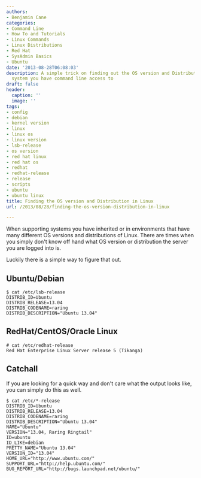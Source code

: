 ```yaml
---
authors:
- Benjamin Cane
categories:
- Command Line
- How To and Tutorials
- Linux Commands
- Linux Distributions
- Red Hat
- SysAdmin Basics
- Ubuntu
date: '2013-08-28T06:08:03'
description: A simple trick on finding out the OS version and Distribution of a Linux
  system you have command line access to
draft: false
header:
  caption: ''
  image: ''
tags:
- config
- debian
- kernel version
- linux
- linux os
- linux version
- lsb-release
- os version
- red hat linux
- red hat os
- redhat
- redhat-release
- release
- scripts
- ubuntu
- ubuntu linux
title: Finding the OS version and Distribution in Linux
url: /2013/08/28/finding-the-os-version-distribution-in-linux

---
```


When supporting systems you have inherited or in environments that have many different OS versions and distributions of Linux. There are times when you simply don't know off hand what OS version or distribution the server you are logged into is.

Luckily there is a simple way to figure that out.

## Ubuntu/Debian

    $ cat /etc/lsb-release 
    DISTRIB_ID=Ubuntu
    DISTRIB_RELEASE=13.04
    DISTRIB_CODENAME=raring
    DISTRIB_DESCRIPTION="Ubuntu 13.04"

## RedHat/CentOS/Oracle Linux

    # cat /etc/redhat-release
    Red Hat Enterprise Linux Server release 5 (Tikanga)

## Catchall

If you are looking for a quick way and don't care what the output looks like, you can simply do this as well.

    $ cat /etc/*-release
    DISTRIB_ID=Ubuntu
    DISTRIB_RELEASE=13.04
    DISTRIB_CODENAME=raring
    DISTRIB_DESCRIPTION="Ubuntu 13.04"
    NAME="Ubuntu"
    VERSION="13.04, Raring Ringtail"
    ID=ubuntu
    ID_LIKE=debian
    PRETTY_NAME="Ubuntu 13.04"
    VERSION_ID="13.04"
    HOME_URL="http://www.ubuntu.com/"
    SUPPORT_URL="http://help.ubuntu.com/"
    BUG_REPORT_URL="http://bugs.launchpad.net/ubuntu/"
